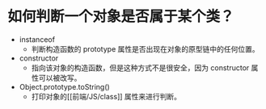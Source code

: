 # 如何判断一个对象是否属于某个类？

- instanceof
    - 判断构造函数的 prototype 属性是否出现在对象的原型链中的任何位置。
- constructor
    - 指向该对象的构造函数，但是这种方式不是很安全，因为 constructor 属性可以被改写。
- Object.prototype.toString()
    - 打印对象的[[前端/JS/class]] 属性来进行判断。
